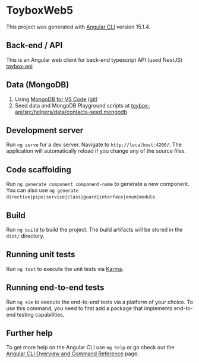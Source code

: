 # ToyboxWeb5

This project was generated with [Angular CLI](https://github.com/angular/angular-cli) version 15.1.4.

## Back-end / API

This is an Angular web client for back-end typescript API (used NestJS) [toybox-api](https://github.com/abcox/toybox-api)

## Data (MongoDB)

1. Using [MongoDB for VS Code](https://marketplace.visualstudio.com/items?itemName=mongodb.mongodb-vscode) ([git](https://github.com/mongodb-js/vscode))
2. Seed data and MongoDB Playground scripts at [toybox-api/src/helpers/data/contacts-seed.mongodb](https://github.com/abcox/toybox-api/tree/main/src/helpers/data)

## Development server

Run `ng serve` for a dev server. Navigate to `http://localhost:4200/`. The application will automatically reload if you change any of the source files.

## Code scaffolding

Run `ng generate component component-name` to generate a new component. You can also use `ng generate directive|pipe|service|class|guard|interface|enum|module`.

## Build

Run `ng build` to build the project. The build artifacts will be stored in the `dist/` directory.

## Running unit tests

Run `ng test` to execute the unit tests via [Karma](https://karma-runner.github.io).

## Running end-to-end tests

Run `ng e2e` to execute the end-to-end tests via a platform of your choice. To use this command, you need to first add a package that implements end-to-end testing capabilities.

## Further help

To get more help on the Angular CLI use `ng help` or go check out the [Angular CLI Overview and Command Reference](https://angular.io/cli) page.

